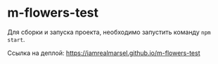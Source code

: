 # m-flowers-test

Для сборки и запуска проекта, необходимо запустить команду `npm start`.

Ссылка на деплой: https://iamrealmarsel.github.io/m-flowers-test
